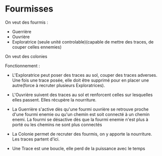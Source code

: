 # Fourmisses
On veut des fourmis :
- Guerrière
- Ouvrière
- Exploratrice (seule unité controlable)(capable de mettre des traces, de couper celles ennemies)

On veut des colonies


Fonctionnement :
 - L'Exploratrice peut poser des traces au sol, couper des traces adverses. Une fois une trace posée, elle doit être supprimé pour en placer une autre(force à recruter plusieurs Exploratrices).
 - L'Ouvrière suivent des traces au sol et renforcent celles sur lesquelles elles passent. Elles récupère la nourriture.
 - La Guerrière s'active dès qu'une fourmi ouvrière se retrouve proche d'une fourmi enemie ou qu'un chemin est soit connecté à un chemin enemi. 
   La fourmi se désactive dès que la fourmi enemie n'est plus à porté ou les chemins ne sont plus connectés

 - La Colonie permet de recruter des fourmis, on y apporte la nourriture. Les traces partent d'ici.
 - Une Trace est une boucle, elle perd de la puissance avec le temps